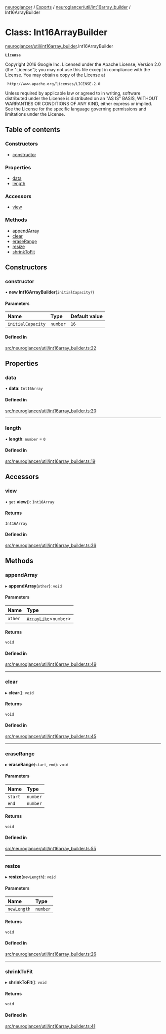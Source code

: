[neuroglancer](../README.md) / [Exports](../modules.md) / [neuroglancer/util/int16array\_builder](../modules/neuroglancer_util_int16array_builder.md) / Int16ArrayBuilder

# Class: Int16ArrayBuilder

[neuroglancer/util/int16array_builder](../modules/neuroglancer_util_int16array_builder.md).Int16ArrayBuilder

**`License`**

Copyright 2016 Google Inc.
Licensed under the Apache License, Version 2.0 (the "License");
you may not use this file except in compliance with the License.
You may obtain a copy of the License at

     http://www.apache.org/licenses/LICENSE-2.0

Unless required by applicable law or agreed to in writing, software
distributed under the License is distributed on an "AS IS" BASIS,
WITHOUT WARRANTIES OR CONDITIONS OF ANY KIND, either express or implied.
See the License for the specific language governing permissions and
limitations under the License.

## Table of contents

### Constructors

- [constructor](neuroglancer_util_int16array_builder.Int16ArrayBuilder.md#constructor)

### Properties

- [data](neuroglancer_util_int16array_builder.Int16ArrayBuilder.md#data)
- [length](neuroglancer_util_int16array_builder.Int16ArrayBuilder.md#length)

### Accessors

- [view](neuroglancer_util_int16array_builder.Int16ArrayBuilder.md#view)

### Methods

- [appendArray](neuroglancer_util_int16array_builder.Int16ArrayBuilder.md#appendarray)
- [clear](neuroglancer_util_int16array_builder.Int16ArrayBuilder.md#clear)
- [eraseRange](neuroglancer_util_int16array_builder.Int16ArrayBuilder.md#eraserange)
- [resize](neuroglancer_util_int16array_builder.Int16ArrayBuilder.md#resize)
- [shrinkToFit](neuroglancer_util_int16array_builder.Int16ArrayBuilder.md#shrinktofit)

## Constructors

### constructor

• **new Int16ArrayBuilder**(`initialCapacity?`)

#### Parameters

| Name | Type | Default value |
| :------ | :------ | :------ |
| `initialCapacity` | `number` | `16` |

#### Defined in

[src/neuroglancer/util/int16array_builder.ts:22](https://github.com/ActiveBrainAtlas2/neuroglancer/blob/91617476/src/neuroglancer/util/int16array_builder.ts#L22)

## Properties

### data

• **data**: `Int16Array`

#### Defined in

[src/neuroglancer/util/int16array_builder.ts:20](https://github.com/ActiveBrainAtlas2/neuroglancer/blob/91617476/src/neuroglancer/util/int16array_builder.ts#L20)

___

### length

• **length**: `number` = `0`

#### Defined in

[src/neuroglancer/util/int16array_builder.ts:19](https://github.com/ActiveBrainAtlas2/neuroglancer/blob/91617476/src/neuroglancer/util/int16array_builder.ts#L19)

## Accessors

### view

• `get` **view**(): `Int16Array`

#### Returns

`Int16Array`

#### Defined in

[src/neuroglancer/util/int16array_builder.ts:36](https://github.com/ActiveBrainAtlas2/neuroglancer/blob/91617476/src/neuroglancer/util/int16array_builder.ts#L36)

## Methods

### appendArray

▸ **appendArray**(`other`): `void`

#### Parameters

| Name | Type |
| :------ | :------ |
| `other` | [`ArrayLike`](../interfaces/neuroglancer_async_computation_encode_compressed_segmentation_request._internal_.ArrayLike.md)<`number`\> |

#### Returns

`void`

#### Defined in

[src/neuroglancer/util/int16array_builder.ts:49](https://github.com/ActiveBrainAtlas2/neuroglancer/blob/91617476/src/neuroglancer/util/int16array_builder.ts#L49)

___

### clear

▸ **clear**(): `void`

#### Returns

`void`

#### Defined in

[src/neuroglancer/util/int16array_builder.ts:45](https://github.com/ActiveBrainAtlas2/neuroglancer/blob/91617476/src/neuroglancer/util/int16array_builder.ts#L45)

___

### eraseRange

▸ **eraseRange**(`start`, `end`): `void`

#### Parameters

| Name | Type |
| :------ | :------ |
| `start` | `number` |
| `end` | `number` |

#### Returns

`void`

#### Defined in

[src/neuroglancer/util/int16array_builder.ts:55](https://github.com/ActiveBrainAtlas2/neuroglancer/blob/91617476/src/neuroglancer/util/int16array_builder.ts#L55)

___

### resize

▸ **resize**(`newLength`): `void`

#### Parameters

| Name | Type |
| :------ | :------ |
| `newLength` | `number` |

#### Returns

`void`

#### Defined in

[src/neuroglancer/util/int16array_builder.ts:26](https://github.com/ActiveBrainAtlas2/neuroglancer/blob/91617476/src/neuroglancer/util/int16array_builder.ts#L26)

___

### shrinkToFit

▸ **shrinkToFit**(): `void`

#### Returns

`void`

#### Defined in

[src/neuroglancer/util/int16array_builder.ts:41](https://github.com/ActiveBrainAtlas2/neuroglancer/blob/91617476/src/neuroglancer/util/int16array_builder.ts#L41)

